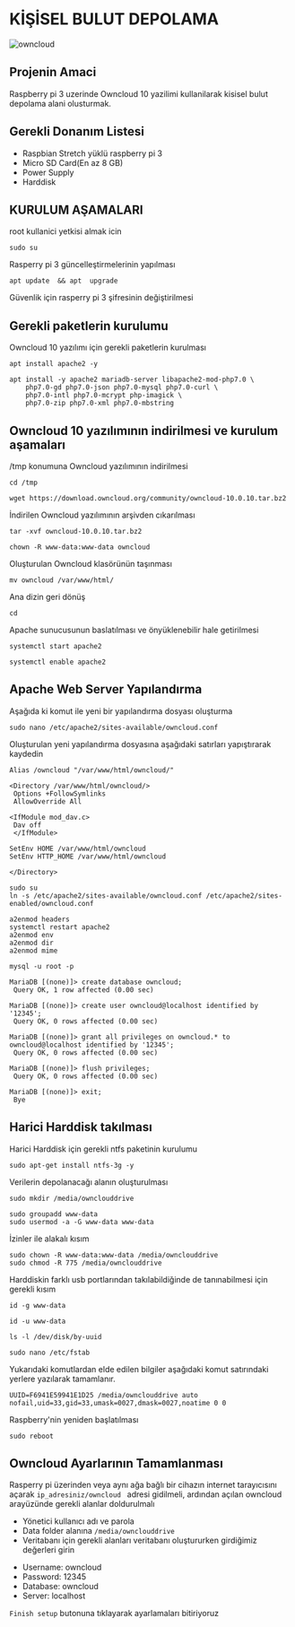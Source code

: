 # KİŞİSEL BULUT DEPOLAMA
![owncloud](https://github.com/farukismailoglu5252/personelCloud/blob/master/ownloud.png "owncloud server bilesen diyagrami")

## Projenin Amaci
Raspberry pi 3 uzerinde Owncloud 10 yazilimi kullanilarak kisisel bulut depolama alani olusturmak.

## Gerekli Donanım Listesi
* Raspbian Stretch yüklü raspberry pi 3
* Micro SD Card(En az 8 GB)
* Power Supply
* Harddisk

## KURULUM AŞAMALARI

root kullanici yetkisi almak icin
```
sudo su
```
Rasperry pi 3 güncelleştirmelerinin yapılması
```
apt update  && apt  upgrade
```
Güvenlik için rasperry pi 3 şifresinin değiştirilmesi

## Gerekli paketlerin kurulumu
Owncloud 10 yazılımı için gerekli paketlerin kurulması
```
apt install apache2 -y
```
```
apt install -y apache2 mariadb-server libapache2-mod-php7.0 \
    php7.0-gd php7.0-json php7.0-mysql php7.0-curl \
    php7.0-intl php7.0-mcrypt php-imagick \
    php7.0-zip php7.0-xml php7.0-mbstring
```

## Owncloud 10 yazılımının indirilmesi ve kurulum aşamaları

/tmp konumuna Owncloud  yazılımının indirilmesi
```
cd /tmp

wget https://download.owncloud.org/community/owncloud-10.0.10.tar.bz2
```
İndirilen Owncloud yazılımının arşivden cıkarılması
```
tar -xvf owncloud-10.0.10.tar.bz2

chown -R www-data:www-data owncloud
```
Oluşturulan Owncloud klasörünün taşınması
```
mv owncloud /var/www/html/
```

Ana dizin geri dönüş
```
cd
```

Apache sunucusunun baslatılması ve önyüklenebilir hale getirilmesi
```
systemctl start apache2

systemctl enable apache2
```


## Apache Web Server Yapılandırma
Aşağıda ki komut ile yeni bir yapılandırma dosyası oluşturma
```
sudo nano /etc/apache2/sites-available/owncloud.conf
```
Oluşturulan yeni yapılandırma dosyasına aşağıdaki satırları yapıştırarak kaydedin
```
Alias /owncloud "/var/www/html/owncloud/"

<Directory /var/www/html/owncloud/>
 Options +FollowSymlinks
 AllowOverride All

<IfModule mod_dav.c>
 Dav off
 </IfModule>

SetEnv HOME /var/www/html/owncloud
SetEnv HTTP_HOME /var/www/html/owncloud

</Directory>
```
```
sudo su
ln -s /etc/apache2/sites-available/owncloud.conf /etc/apache2/sites-enabled/owncloud.conf
```
```
a2enmod headers
systemctl restart apache2
a2enmod env
a2enmod dir
a2enmod mime
```
```
mysql -u root -p
```
```
MariaDB [(none)]> create database owncloud;
 Query OK, 1 row affected (0.00 sec)

MariaDB [(none)]> create user owncloud@localhost identified by '12345';
 Query OK, 0 rows affected (0.00 sec)

MariaDB [(none)]> grant all privileges on owncloud.* to owncloud@localhost identified by '12345';
 Query OK, 0 rows affected (0.00 sec)

MariaDB [(none)]> flush privileges;
 Query OK, 0 rows affected (0.00 sec)

MariaDB [(none)]> exit;
 Bye
```
## Harici  Harddisk takılması
Harici Harddisk için gerekli ntfs paketinin kurulumu
```
sudo apt-get install ntfs-3g -y
```
Verilerin depolanacağı alanın oluşturulması
```
sudo mkdir /media/ownclouddrive
```

```
sudo groupadd www-data
sudo usermod -a -G www-data www-data
```
İzinler ile alakalı kısım
```
sudo chown -R www-data:www-data /media/ownclouddrive
sudo chmod -R 775 /media/ownclouddrive
```
Harddiskin farklı usb portlarından takılabildiğinde de tanınabilmesi için gerekli kısım
```
id -g www-data
```
```
id -u www-data
```
```
ls -l /dev/disk/by-uuid
```
```
sudo nano /etc/fstab

```
Yukarıdaki komutlardan elde edilen bilgiler aşağıdaki komut satırındaki yerlere yazılarak tamamlanır.
```
UUID=F6941E59941E1D25 /media/ownclouddrive auto nofail,uid=33,gid=33,umask=0027,dmask=0027,noatime 0 0

```
Raspberry'nin yeniden başlatılması
```
sudo reboot

```


## Owncloud Ayarlarının Tamamlanması

Rasperry pi üzerinden veya aynı ağa bağlı bir cihazın internet tarayıcısını açarak  `ip_adresiniz/owncloud ` adresi gidilmeli,  ardından açılan owncloud arayüzünde gerekli alanlar doldurulmalı

- Yönetici kullanıcı adı ve parola 
- Data folder alanına `/media/ownclouddrive`
- Veritabanı için gerekli alanları veritabanı oluştururken girdiğimiz değerleri girin
* Username: owncloud
* Password: 12345
* Database: owncloud
* Server: localhost

`Finish setup` butonuna  tıklayarak ayarlamaları bitiriyoruz

